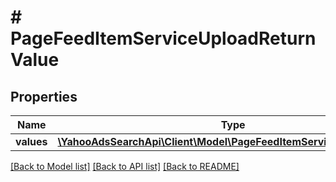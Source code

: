 # # PageFeedItemServiceUploadReturnValue

## Properties

Name | Type | Description | Notes
------------ | ------------- | ------------- | -------------
**values** | [**\YahooAdsSearchApi\Client\Model\PageFeedItemServiceUploadValue[]**](PageFeedItemServiceUploadValue.md) |  | [optional] 

[[Back to Model list]](../../README.md#documentation-for-models) [[Back to API list]](../../README.md#documentation-for-api-endpoints) [[Back to README]](../../README.md)


